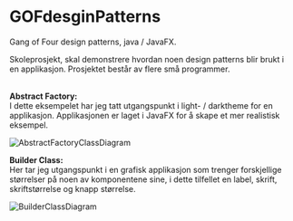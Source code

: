# GOFdesginPatterns
Gang of Four design patterns, java / JavaFX.

Skoleprosjekt, skal demonstrere hvordan noen design patterns blir brukt i en applikasjon. Prosjektet består av flere små programmer.<br/><br/>





<b>Abstract Factory:</b><br/>
I dette eksempelet har jeg tatt utgangspunkt i light- / darktheme for en applikasjon. Applikasjonen er laget i JavaFX for å skape et mer realistisk eksempel.&nbsp;

![AbstractFactoryClassDiagram](https://user-images.githubusercontent.com/25662108/97111293-56381980-16de-11eb-8a24-5c256bd7660d.png)






<b>Builder Class:</b><br/>
Her tar jeg utgangspunkt i en grafisk applikasjon som trenger forskjellige størrelser på noen av komponentene sine, i dette tilfellet en label, skrift, skriftstørrelse og knapp størrelse.&nbsp;

![BuilderClassDiagram](https://user-images.githubusercontent.com/25662108/97111334-8a133f00-16de-11eb-8e16-4f78006dc491.png)
